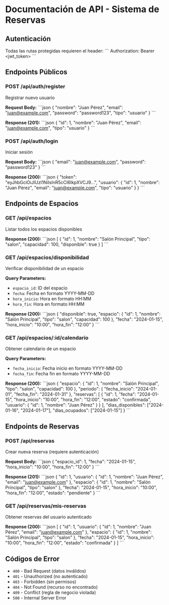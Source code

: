 # Documentación de API - Sistema de Reservas

## Autenticación

Todas las rutas protegidas requieren el header:
\`\`\`
Authorization: Bearer <jwt_token>
\`\`\`

## Endpoints Públicos

### POST /api/auth/register
Registrar nuevo usuario

**Request Body:**
\`\`\`json
{
  "nombre": "Juan Pérez",
  "email": "juan@example.com",
  "password": "password123",
  "tipo": "usuario"
}
\`\`\`

**Response (201):**
\`\`\`json
{
  "id": 1,
  "nombre": "Juan Pérez",
  "email": "juan@example.com",
  "tipo": "usuario"
}
\`\`\`

### POST /api/auth/login
Iniciar sesión

**Request Body:**
\`\`\`json
{
  "email": "juan@example.com",
  "password": "password123"
}
\`\`\`

**Response (200):**
\`\`\`json
{
  "token": "eyJhbGciOiJIUzI1NiIsInR5cCI6IkpXVCJ9...",
  "usuario": {
    "id": 1,
    "nombre": "Juan Pérez",
    "email": "juan@example.com",
    "tipo": "usuario"
  }
}
\`\`\`

## Endpoints de Espacios

### GET /api/espacios
Listar todos los espacios disponibles

**Response (200):**
\`\`\`json
[
  {
    "id": 1,
    "nombre": "Salón Principal",
    "tipo": "salon",
    "capacidad": 100,
    "disponible": true
  }
]
\`\`\`

### GET /api/espacios/disponibilidad
Verificar disponibilidad de un espacio

**Query Parameters:**
- `espacio_id`: ID del espacio
- `fecha`: Fecha en formato YYYY-MM-DD
- `hora_inicio`: Hora en formato HH:MM
- `hora_fin`: Hora en formato HH:MM

**Response (200):**
\`\`\`json
{
  "disponible": true,
  "espacio": {
    "id": 1,
    "nombre": "Salón Principal",
    "tipo": "salon",
    "capacidad": 100
  },
  "fecha": "2024-01-15",
  "hora_inicio": "10:00",
  "hora_fin": "12:00"
}
\`\`\`

### GET /api/espacios/:id/calendario
Obtener calendario de un espacio

**Query Parameters:**
- `fecha_inicio`: Fecha inicio en formato YYYY-MM-DD
- `fecha_fin`: Fecha fin en formato YYYY-MM-DD

**Response (200):**
\`\`\`json
{
  "espacio": {
    "id": 1,
    "nombre": "Salón Principal",
    "tipo": "salon",
    "capacidad": 100
  },
  "periodo": {
    "fecha_inicio": "2024-01-01",
    "fecha_fin": "2024-01-31"
  },
  "reservas": [
    {
      "id": 1,
      "fecha": "2024-01-15",
      "hora_inicio": "10:00",
      "hora_fin": "12:00",
      "estado": "confirmada",
      "usuario": {
        "id": 1,
        "nombre": "Juan Pérez"
      }
    }
  ],
  "dias_disponibles": ["2024-01-16", "2024-01-17"],
  "dias_ocupados": ["2024-01-15"]
}
\`\`\`

## Endpoints de Reservas

### POST /api/reservas
Crear nueva reserva (requiere autenticación)

**Request Body:**
\`\`\`json
{
  "espacio_id": 1,
  "fecha": "2024-01-15",
  "hora_inicio": "10:00",
  "hora_fin": "12:00"
}
\`\`\`

**Response (201):**
\`\`\`json
{
  "id": 1,
  "usuario": {
    "id": 1,
    "nombre": "Juan Pérez",
    "email": "juan@example.com"
  },
  "espacio": {
    "id": 1,
    "nombre": "Salón Principal",
    "tipo": "salon"
  },
  "fecha": "2024-01-15",
  "hora_inicio": "10:00",
  "hora_fin": "12:00",
  "estado": "pendiente"
}
\`\`\`

### GET /api/reservas/mis-reservas
Obtener reservas del usuario autenticado

**Response (200):**
\`\`\`json
[
  {
    "id": 1,
    "usuario": {
      "id": 1,
      "nombre": "Juan Pérez",
      "email": "juan@example.com"
    },
    "espacio": {
      "id": 1,
      "nombre": "Salón Principal",
      "tipo": "salon"
    },
    "fecha": "2024-01-15",
    "hora_inicio": "10:00",
    "hora_fin": "12:00",
    "estado": "confirmada"
  }
]
\`\`\`

## Códigos de Error

- `400` - Bad Request (datos inválidos)
- `401` - Unauthorized (no autenticado)
- `403` - Forbidden (sin permisos)
- `404` - Not Found (recurso no encontrado)
- `409` - Conflict (regla de negocio violada)
- `500` - Internal Server Error
